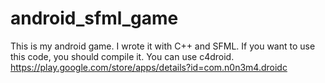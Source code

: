 # android_sfml_game
This is my android game. I wrote it with C++ and SFML.
If you want to use this code, you should compile it. You can use c4droid. https://play.google.com/store/apps/details?id=com.n0n3m4.droidc
